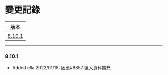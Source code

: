 變更記錄
===
| 版本 |
| :---: |
| [8.10.1](#v8_10_1) |

***
### <a id='v8_10_1'></a>8.10.1

* Added ella 2022/01/18: 因應#8857 匯入資料擴充

